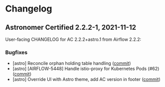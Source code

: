 # Changelog

Astronomer Certified 2.2.2-1, 2021-11-12
----------------------------------------

User-facing CHANGELOG for AC 2.2.2+astro.1 from Airflow 2.2.2:

### Bugfixes

- [astro] Reconcile orphan holding table handling ([commit](https://github.com/astronomer/airflow/commit/18bd2de5197545c435c8ef13c8a75012a2e1a13f))
- [astro] [AIRFLOW-5448] Handle istio-proxy for Kubernetes Pods (#62) ([commit](https://github.com/astronomer/airflow/commit/3972ed8be7a4805b0a90b8c718b7fb95321981c9))
- [astro] Override UI with Astro theme, add AC version in footer ([commit](https://github.com/astronomer/airflow/commit/956bf1d2d5a7c3a57a73a749e963c6beee64bfac))
